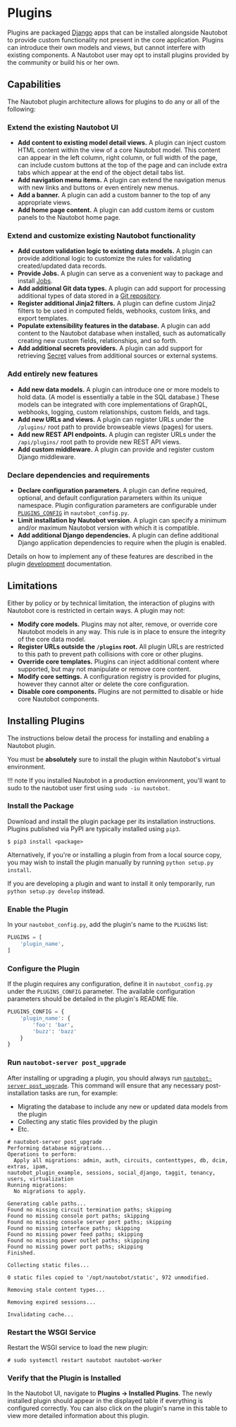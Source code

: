 # Plugins

Plugins are packaged [Django](https://docs.djangoproject.com/) apps that can be installed alongside Nautobot to provide custom functionality not present in the core application. Plugins can introduce their own models and views, but cannot interfere with existing components. A Nautobot user may opt to install plugins provided by the community or build his or her own.

## Capabilities

The Nautobot plugin architecture allows for plugins to do any or all of the following:

### Extend the existing Nautobot UI

* **Add content to existing model detail views.** A plugin can inject custom HTML content within the view of a core Nautobot model. This content can appear in the left column, right column, or full width of the page, can include custom buttons at the top of the page and can include extra tabs which appear at the end of the object detail tabs list.
* **Add navigation menu items.** A plugin can extend the navigation menus with new links and buttons or even entirely new menus.
* **Add a banner.** A plugin can add a custom banner to the top of any appropriate views.
* **Add home page content.** A plugin can add custom items or custom panels to the Nautobot home page.

### Extend and customize existing Nautobot functionality

* **Add custom validation logic to existing data models.** A plugin can provide additional logic to customize the rules for validating created/updated data records.
* **Provide Jobs.** A plugin can serve as a convenient way to package and install [Jobs](../additional-features/jobs.md).
* **Add additional Git data types.** A plugin can add support for processing additional types of data stored in a [Git repository](../models/extras/gitrepository.md).
* **Register additional Jinja2 filters.** A plugin can define custom Jinja2 filters to be used in computed fields, webhooks, custom links, and export templates.
* **Populate extensibility features in the database.** A plugin can add content to the Nautobot database when installed, such as automatically creating new custom fields, relationships, and so forth.
* **Add additional secrets providers.** A plugin can add support for retrieving [Secret](../models/extras/secret.md) values from additional sources or external systems.

### Add entirely new features

* **Add new data models.** A plugin can introduce one or more models to hold data. (A model is essentially a table in the SQL database.) These models can be integrated with core implementations of GraphQL, webhooks, logging, custom relationships, custom fields, and tags.
* **Add new URLs and views.** A plugin can register URLs under the `/plugins/` root path to provide browseable views (pages) for users.
* **Add new REST API endpoints.** A plugin can register URLs under the `/api/plugins/` root path to provide new REST API views.
* **Add custom middleware.** A plugin can provide and register custom Django middleware.

### Declare dependencies and requirements

* **Declare configuration parameters.** A plugin can define required, optional, and default configuration parameters within its unique namespace. Plugin configuration parameters are configurable under [`PLUGINS_CONFIG`](../configuration/optional-settings.md#plugins_config) in `nautobot_config.py`.
* **Limit installation by Nautobot version.** A plugin can specify a minimum and/or maximum Nautobot version with which it is compatible.
* **Add additional Django dependencies.** A plugin can define additional Django application dependencies to require when the plugin is enabled.

Details on how to implement any of these features are described in the plugin [development](./development.md) documentation.

## Limitations

Either by policy or by technical limitation, the interaction of plugins with Nautobot core is restricted in certain ways. A plugin may not:

* **Modify core models.** Plugins may not alter, remove, or override core Nautobot models in any way. This rule is in place to ensure the integrity of the core data model.
* **Register URLs outside the `/plugins` root.** All plugin URLs are restricted to this path to prevent path collisions with core or other plugins.
* **Override core templates.** Plugins can inject additional content where supported, but may not manipulate or remove core content.
* **Modify core settings.** A configuration registry is provided for plugins, however they cannot alter or delete the core configuration.
* **Disable core components.** Plugins are not permitted to disable or hide core Nautobot components.

## Installing Plugins

The instructions below detail the process for installing and enabling a Nautobot plugin.

You must be **absolutely** sure to install the plugin within Nautobot's virtual environment.

!!! note
    If you installed Nautobot in a production environment, you'll want to sudo to the nautobot user first using `sudo -iu nautobot`.

### Install the Package

Download and install the plugin package per its installation instructions. Plugins published via PyPI are typically installed using `pip3`.

```no-highlight
$ pip3 install <package>
```

Alternatively, if you're or installing a plugin from from a local source copy, you may wish to install the plugin manually by running `python setup.py install`.

If you are developing a plugin and want to install it only temporarily, run `python setup.py develop` instead.

### Enable the Plugin

In your `nautobot_config.py`, add the plugin's name to the `PLUGINS` list:

```python
PLUGINS = [
    'plugin_name',
]
```

### Configure the Plugin

If the plugin requires any configuration, define it in `nautobot_config.py` under the `PLUGINS_CONFIG` parameter. The available configuration parameters should be detailed in the plugin's README file.

```python
PLUGINS_CONFIG = {
    'plugin_name': {
        'foo': 'bar',
        'buzz': 'bazz'
    }
}
```

### Run `nautobot-server post_upgrade`

After installing or upgrading a plugin, you should always run [`nautobot-server post_upgrade`](../administration/nautobot-server.md#post_upgrade). This command will ensure that any necessary post-installation tasks are run, for example:

* Migrating the database to include any new or updated data models from the plugin
* Collecting any static files provided by the plugin
* Etc.

```no-highlight
# nautobot-server post_upgrade
Performing database migrations...
Operations to perform:
  Apply all migrations: admin, auth, circuits, contenttypes, db, dcim, extras, ipam,
nautobot_plugin_example, sessions, social_django, taggit, tenancy, users, virtualization
Running migrations:
  No migrations to apply.

Generating cable paths...
Found no missing circuit termination paths; skipping
Found no missing console port paths; skipping
Found no missing console server port paths; skipping
Found no missing interface paths; skipping
Found no missing power feed paths; skipping
Found no missing power outlet paths; skipping
Found no missing power port paths; skipping
Finished.

Collecting static files...

0 static files copied to '/opt/nautobot/static', 972 unmodified.

Removing stale content types...

Removing expired sessions...

Invalidating cache...

```

### Restart the WSGI Service

Restart the WSGI service to load the new plugin:

```no-highlight
# sudo systemctl restart nautobot nautobot-worker
```

### Verify that the Plugin is Installed

In the Nautobot UI, navigate to **Plugins -> Installed Plugins**. The newly installed plugin should appear in the displayed table if everything is configured correctly. You can also click on the plugin's name in this table to view more detailed information about this plugin.
